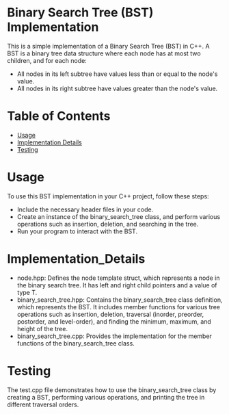 # Binary Search Tree (BST) Implementation
This is a simple implementation of a Binary Search Tree (BST) in C++. A BST is a binary tree data structure where each node has at most two children, and for each node:
- All nodes in its left subtree have values less than or equal to the node's value.
- All nodes in its right subtree have values greater than the node's value.
# Table of Contents
- [Usage](#Usage)
- [Implementation Details](#Implementation_Details)
- [Testing](#Testing)

# Usage
To use this BST implementation in your C++ project, follow these steps:
- Include the necessary header files in your code.
- Create an instance of the binary_search_tree class, and perform various operations such as insertion, deletion, and searching in the tree.
- Run your program to interact with the BST.

# Implementation_Details
- node.hpp: Defines the node template struct, which represents a node in the binary search tree. It has left and right child pointers and a value of type T.
- binary_search_tree.hpp: Contains the binary_search_tree class definition, which represents the BST. It includes member functions for various tree operations such as insertion, deletion, traversal (inorder, preorder, postorder, and level-order), and finding the minimum, maximum, and height of the tree.
- binary_search_tree.cpp: Provides the implementation for the member functions of the binary_search_tree class.

# Testing
The test.cpp file demonstrates how to use the binary_search_tree class by creating a BST, performing various operations, and printing the tree in different traversal orders.
